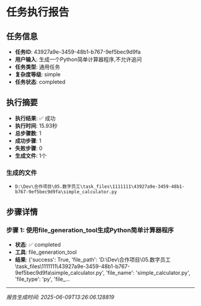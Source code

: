 # 任务执行报告

## 任务信息
- **任务ID**: 43927a9e-3459-48b1-b767-9ef5bec9d9fa
- **用户输入**: 生成一个Python简单计算器程序,不允许追问
- **任务类型**: 通用任务
- **复杂度等级**: simple
- **任务状态**: completed

## 执行摘要
- **执行结果**: ✅ 成功
- **执行时间**: 15.93秒
- **总步骤数**: 1
- **成功步骤**: 1
- **失败步骤**: 0
- **生成文件**: 1个

### 生成的文件
- `D:\Dev\合作项目\05.数字员工\task_files\1111111\43927a9e-3459-48b1-b767-9ef5bec9d9fa\simple_calculator.py`

## 步骤详情

### 步骤 1: 使用file_generation_tool生成Python简单计算器程序
- **状态**: ✅ completed
- **工具**: file_generation_tool
- **结果**: {'success': True, 'file_path': 'D:\\Dev\\合作项目\\05.数字员工\\task_files\\1111111\\43927a9e-3459-48b1-b767-9ef5bec9d9fa\\simple_calculator.py', 'file_name': 'simple_calculator.py', 'file_type': 'py', 'file_...

---
*报告生成时间: 2025-06-09T13:26:06.128819*
